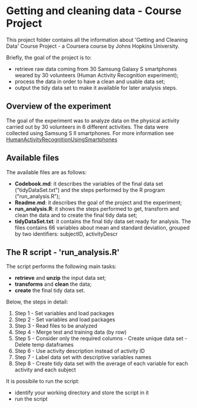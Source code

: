 # Getting and cleaning data - Course Project
This project folder contains all the information about 'Getting and Cleaning Data' Course Project - a Coursera course by Johns Hopkins University.

Briefly, the goal of the project is to:
- retrieve raw data coming from 30 Samsung Galaxy S smartphones weared by 30 volunteers (Human Activity Recognition experiment);
- process the data in order to have a clean and usable data set;
- output the tidy data set to make it available for later analysis steps.

## Overview of the experiment
The goal of the experiment was to analyze data on the physical activity carried out by 30 volunteers in 6 different activities. The data were collected using Samsung S II smartphones. For more information see [HumanActivityRecognitionUsingSmartphones](http://archive.ics.uci.edu/ml/datasets/Human+Activity+Recognition+Using+Smartphones)

## Available files
The available files are as follows:
- **Codebook.md**: it describes the variables of the final data set ("tidyDataSet.txt") and the steps performed by the R program ("run_analysis.R");
- **Readme.md**: it describes the goal of the project and the experiment;
- **run_analysis.R**: it shows the steps performed to get, transform and clean the data and to create the final tidy data set;
- **tidyDataSet.txt**: it contains the final tidy data set ready for analysis. The files contains 66 variables
about mean and standard deviation, grouped by two identifiers: subjectID, activityDescr

## The R script - 'run_analysis.R'
The script performs the following main tasks:
- **retrieve** and **unzip** the input data set;
- **transforms** and **clean** the data;
- **create** the final tidy data set.

Below, the steps in detail:
1. Step 1 - Set variables and load packages
2. Step 2 - Set variables and load packages
3. Step 3 - Read files to be analyzed
4. Step 4 - Merge test and training data (by row)
5. Step 5 - Consider only the required columns - Create unique data set - Delete temp dataframes
6. Step 6 - Use activity description instead of activity ID
7. Step 7 - Label data set with descriptive variables names
8. Step 8 - Create tidy data set with the average of each variable for each activity and each subject

It is possibile to run the script:
- identify your working directory and store the script in it
- run the script



